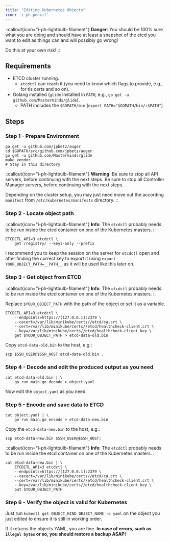 ```yaml
---
title: "Editing Kubernetes Objects"
icon: 'i-ph-pencil'
---
```


::callout{icon="i-ph-lightbulb-filament"}
**Danger**:
You should be 100% sure what you are doing and should have at least a snapshot of the etcd you want to edit as things can and will possibly go wrong!

Do this at your own risk!
::

## Requirements

* ETCD cluster running.
    * `etcdctl` can reach it (you need to know which flags to provide, e.g., for tls certs and so on).
* Golang installed (`glide` installed in `PATH`, e.g., `go get -u github.com/Masterminds/glide`).
    * PATH includes the `$GOPATH/bin` (`export PATH="$GOPATH/bin/:$PATH"`)

## Steps

### Step 1 - Prepare Environment

```console
go get -u github.com/jpbetz/auger
cd $GOPATH/src/github.com/jpbetz/auger
go get -u github.com/Masterminds/glide
make vendor
# Stay in this directory
```

::callout{icon="i-ph-lightbulb-filament"}
**Warning**:
Be sure to stop all API servers, before continuing with the next steps.
Be sure to stop all Controller Manager servers, before continuing with the next steps.

Depending on the cluster setup, you may just need move out the according `manifest` from `/etc/kubernetes/manifests` directory.
::

### Step 2 - Locate object path

::callout{icon="i-ph-lightbulb-filament"}
**Info**:
    The `etcdctl` probably needs to be run inside the etcd container on one of the Kubernetes masters.
::

```console
ETCDCTL_API=3 etcdctl \
    get /registry/ --keys-only --prefix
```

I recommend you to keep the session on the server for `etcdctl` open and after finding the correct key to export it using `export YOUR_OBJECT_PATH=__PATH__` as it will be used like this later on.

### Step 3 - Get object from ETCD

::callout{icon="i-ph-lightbulb-filament"}
**Info**:
The `etcdctl` probably needs to be run inside the etcd container on one of the Kubernetes masters.
::

Replace `$YOUR_OBJECT_PATH` with the path of the object or set it as a variable.

```console
ETCDCTL_API=3 etcdctl \
    --endpoints=https://[127.0.0.1]:2379 \
    --cacert=/var/lib/minikube/certs//etcd/ca.crt \
    --cert=/var/lib/minikube/certs//etcd/healthcheck-client.crt \
    --key=/var/lib/minikube/certs//etcd/healthcheck-client.key \
    get $YOUR_OBJECT_PATH > etcd-data-old.bin
```

Copy `etcd-data-old.bin` to the host, e.g.:

```console
scp $SSH_USER@$SSH_HOST:etcd-data-old.bin .
```

### Step 4 - Decode and edit the produced output as you need

```console
cat etcd-data-old.bin | \
    go run main.go decode > object.yaml
```

Now edit the `object.yaml` as you need.

### Step 5 - Encode and save data to ETCD

```console
cat object.yaml | \
    go run main.go encode > etcd-data-new.bin
```

Copy the `etcd-data-new.bin` to the host, e.g.:

```console
scp etcd-data-new.bin $SSH_USER@$SSH_HOST:
```

::callout{icon="i-ph-lightbulb-filament"}
**Info**:
The `etcdctl` probably needs to be run inside the etcd container on one of the Kubernetes masters.
::

```console
cat etcd-data-new.bin | \
    ETCDCTL_API=3 etcdctl \
    --endpoints=https://[127.0.0.1]:2379 \
    --cacert=/var/lib/minikube/certs//etcd/ca.crt \
    --cert=/var/lib/minikube/certs//etcd/healthcheck-client.crt \
    --key=/var/lib/minikube/certs//etcd/healthcheck-client.key \
    put $YOUR_OBJECT_PATH
```

### Step 6 - Verify the object is valid for Kubernetes

Just run `kubectl get OBJECT_KIND OBJECT_NAME -o yaml` on the object you just edited to ensure it is still in working order.

If it returns the objects YAML, you are fine. **In case of errors, such as `illegal bytes` or so, you should restore a backup ASAP!**
